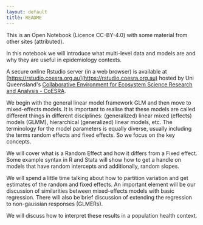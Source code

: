 ```yaml
---
layout: default
title: README
---
```


This is an Open Notebook (Licence CC-BY-4.0) with some material from other sites (attributed).

In this notebook we will introduce what multi-level data and models are and why they are useful in epidemiology contexts. 

A secure online Rstudio server (in a web browser) is available at [https://rstudio.coesra.org.au](https://rstudio.coesra.org.au) hosted by Uni Queensland's [Collaborative Environment for Ecosystem Science Research and Analysis - CoESRA](http://www.coesra.org.au).

We begin with the general linear model framework GLM and then move to mixed-effects models. It is important to realise that these models are called different things in different disciplines: (generalized) linear mixed (effects) models (GLMM), hierarchical (generalized) linear models, etc. The terminology for the model parameters is equally diverse, usually including the terms random effects and fixed effects. So we focus on the key concepts.

We will cover what is a Random Effect and how it differs from a Fixed effect. Some example syntax in R and Stata will show how to get a handle on models that have random intercepts and additionally, random slopes.

We will spend a little time talking about how to partition variation and get estimates of the random and fixed effects. An important element will be our discussion of similarities between mixed-effects models with basic regression. There will also be brief discussion of extending the regression to non-gaussian responses (GLMERs).

We will discuss how to interpret these results in a population health context.
